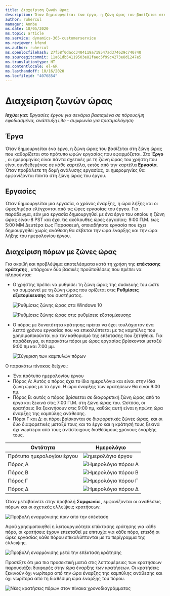 ```yaml
---
title: Διαχείριση ζωνών ώρας
description: Όταν δημιουργείται ένα έργο, η ζώνη ώρας του βασίζεται στη ζώνη ώρας που καθορίζεται στο πρότυπο ωρών εργασίας που εφαρμόζεται.
author: ruhercul
manager: Annbe
ms.date: 10/05/2020
ms.topic: article
ms.service: dynamics-365-customerservice
ms.reviewer: kfend
ms.author: ruhercul
ms.openlocfilehash: 27f58f0dacc3404119a719547ad374629c740740
ms.sourcegitcommit: 11a61db54119503e82faec5f99c4273e8d1247e5
ms.translationtype: HT
ms.contentlocale: el-GR
ms.lasthandoff: 10/16/2020
ms.locfileid: "4076854"
---
```

# <a name="manage-time-zones"></a>Διαχείριση ζωνών ώρας

_**Ισχύει για:** Εργασίες έργου για σενάρια βασισμένα σε πόρους/μη εφοδιασμένα, ανάπτυξη Lite - συμφωνία για προτιμολόγηση_


## <a name="projects"></a>Έργα

Όταν δημιουργείται ένα έργο, η ζώνη ώρας του βασίζεται στη ζώνη ώρας που καθορίζεται στο πρότυπο ωρών εργασίας που εφαρμόζεται. Στο **Έργο** , οι ημερομηνίες είναι πάντα σχετικές με τη ζώνη ώρας του χρήστη που είναι συνδεδεμένος σε κάθε καρτέλα, εκτός από την καρτέλα **Εργασία**. Όταν προβάλετε τη δομή ανάλυσης εργασίας, οι ημερομηνίες θα εμφανίζονται πάντα στη ζώνη ώρας του έργου.

## <a name="tasks"></a>Εργασίες

Όταν δημιουργείται μια εργασία, ο χρόνος έναρξης, η ώρα λήξης και οι ώρες/ημέρα ελέγχονται από τις ώρες εργασίας του έργου. Για παράδειγμα, εάν μια εργασία δημιουργηθεί με ένα έργο του οποίου η ζώνη ώρας είναι-8 PST και έχει τις ακόλουθες ώρες εργασίας: 9:00 Π.Μ. έως 5:00 ΜΜ Δευτέρα έως Παρασκευή, οποιαδήποτε εργασία που έχει δημιουργηθεί χωρίς ανάθεση θα σέβεται την ώρα έναρξης και την ώρα λήξης του ημερολογίου έργου.

## <a name="manage-resources-with-time-zones"></a>Διαχείριση πόρων με ζώνες ώρας

Για ακριβή και προβλέψιμα αποτελέσματα κατά τη χρήση της **επέκτασης κράτησης** , υπάρχουν δύο βασικές προϋποθέσεις που πρέπει να πληρούνται:  

- Ο χρήστης πρέπει να ρυθμίσει τη ζώνη ώρας της συσκευής του ώστε να συμφωνεί με τη ζώνη ώρας που ορίζεται στις **Ρυθμίσεις εξατομίκευσης** του συστήματος.
 
  ![Ρυθμίσεις ζώνης ώρας στα Windows 10](media/reconcile-assignments-03.png)

  ![Ρυθμίσεις ζώνης ώρας στις ρυθμίσεις εξατομίκευσης](media/reconcile-assignments-04.png)
 
- Ο πόρος με δυνατότητα κράτησης πρέπει να έχει τουλάχιστον ένα λεπτό χρόνου εργασίας που να επικαλύπτεται με τις καμπύλες που χρησιμοποιούνται για τον καθορισμό της επέκτασης που ζητήθηκε. Για παράδειγμα, οι παρακάτω πόροι με ώρες εργασίας βρίσκονται μεταξύ 9:00 πμ και 7:00 μμ. 

  ![Σύγκριση των καμπυλών πόρων](media/reconcile-assignments-05.png)

Ο παρακάτω πίνακας δείχνει:

- Ένα πρότυπο ημερολογίου έργου
- Πόρος Α: Αυτός ο πόρος έχει το ίδιο ημερολόγιο και είναι στην ίδια ζώνη ώρας με το έργο. Η ώρα έναρξης των κρατήσεων θα είναι 9:00 πμ.
- Πόρος Β: αυτός ο πόρος βρίσκεται σε διαφορετική ζώνη ώρας από το έργο και ξεκινά στις 7:00 Π.Μ. στη ζώνη ώρας του. Ωστόσο, οι κρατήσεις θα ξεκινήσουν στις 9:00 πμ, καθώς αυτή είναι η πρώτη ώρα έναρξης της καμπύλης ανάθεσης.
- Πόροι Γ και Δ: οι πόροι βρίσκονται σε διαφορετικές ζώνες ώρας, και οι δύο διαφορετικές μεταξύ τους και το έργο και η κράτησή τους ξεκινά όχι νωρίτερα από τους αντίστοιχους διαθέσιμους χρόνους έναρξής τους.

|Οντότητα  |Ημερολόγιο  |
|-|-|
|Πρότυπο ημερολογίου έργου   | ![ημερολόγιο έργου](media/reconcile-assignments-06.png) |
|Πόρος Α  | ![Ημερολόγιο πόρου Α](media/reconcile-assignments-06.png) |
|Πόρος Β  |  ![Ημερολόγιο πόρου Β](media/reconcile-assignments-07.png) |
|Πόρος Γ  |  ![Ημερολόγιο πόρου Γ](media/reconcile-assignments-08.png) |
|Πόρος Δ  | ![Ημερολόγιο πόρου Δ](media/reconcile-assignments-09.png)  |
 
Όταν μεταβαίνετε στην προβολή **Συμφωνία** , εμφανίζονται οι αναθέσεις πόρων και οι σχετικές ελλείψεις κρατήσεων.

![Προβολή εναρμόνισης πριν από την επέκταση](media/reconcile-assignments-10.png)

Αφού χρησιμοποιηθεί η λειτουργικότητα επέκτασης κράτησης για κάθε πόρο, οι κρατήσεις έχουν επεκταθεί με επιτυχία για κάθε πόρο, επειδή οι ώρες εργασίας κάθε πόρου επικαλύπτονται με το περίγραμμα της έλλειψης.

![Προβολή εναρμόνισης μετά την επέκταση κράτησης](media/reconcile-assignments-11.png) 

Προσέξτε ότι μια πιο προσεκτική ματιά στις λεπτομέρειες των κρατήσεων παρουσιάζει διαφορές στην ώρα έναρξης των κρατήσεων. Οι κρατήσεις ξεκινούν όχι νωρίτερα από την ώρα έναρξης της καμπύλης ανάθεσης και όχι νωρίτερα από τη διαθέσιμη ώρα έναρξης του πόρου.

![Νέες κρατήσεις πόρων στον πίνακα χρονοδιαγράμματος](media/reconcile-assignments-12.png)
